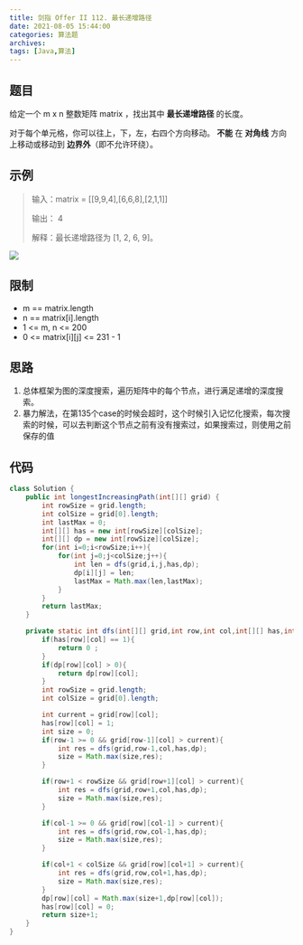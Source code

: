 ```yaml
---
title: 剑指 Offer II 112. 最长递增路径
date: 2021-08-05 15:44:00
categories: 算法题
archives:
tags: [Java,算法]
---
```


## 题目

给定一个 m x n 整数矩阵 matrix ，找出其中 **最长递增路径** 的长度。

对于每个单元格，你可以往上，下，左，右四个方向移动。 **不能** 在 **对角线** 方向上移动或移动到 **边界外**（即不允许环绕）。

## 示例

> 输入：matrix = [[9,9,4],[6,6,8],[2,1,1]]
>
> 输出： 4
>
> 解释：最长递增路径为 [1, 2, 6, 9]。

<!--more-->

![](/arithmetic78/grid1.jpg)

## 限制

- m == matrix.length
- n == matrix[i].length
- 1 <= m, n <= 200
- 0 <= matrix[i][j] <= 231 - 1

## 思路

1. 总体框架为图的深度搜索，遍历矩阵中的每个节点，进行满足递增的深度搜索。
2. 暴力解法，在第135个case的时候会超时，这个时候引入记忆化搜索，每次搜索的时候，可以去判断这个节点之前有没有搜索过，如果搜索过，则使用之前保存的值

## 代码

```java
class Solution {
    public int longestIncreasingPath(int[][] grid) {
        int rowSize = grid.length;
        int colSize = grid[0].length;
        int lastMax = 0;
        int[][] has = new int[rowSize][colSize];
        int[][] dp = new int[rowSize][colSize];
        for(int i=0;i<rowSize;i++){
            for(int j=0;j<colSize;j++){
                int len = dfs(grid,i,j,has,dp);
                dp[i][j] = len;
                lastMax = Math.max(len,lastMax);
            }
        }
        return lastMax;
    }

    private static int dfs(int[][] grid,int row,int col,int[][] has,int[][] dp){
        if(has[row][col] == 1){
            return 0 ;
        }
        if(dp[row][col] > 0){
            return dp[row][col];
        }
        int rowSize = grid.length;
        int colSize = grid[0].length;

        int current = grid[row][col];
        has[row][col] = 1;
        int size = 0;
        if(row-1 >= 0 && grid[row-1][col] > current){
            int res = dfs(grid,row-1,col,has,dp);
            size = Math.max(size,res);
        }

        if(row+1 < rowSize && grid[row+1][col] > current){
            int res = dfs(grid,row+1,col,has,dp);
            size = Math.max(size,res);
        }

        if(col-1 >= 0 && grid[row][col-1] > current){
            int res = dfs(grid,row,col-1,has,dp);
            size = Math.max(size,res);
        }

        if(col+1 < colSize && grid[row][col+1] > current){
            int res = dfs(grid,row,col+1,has,dp);
            size = Math.max(size,res);
        }
        dp[row][col] = Math.max(size+1,dp[row][col]);
        has[row][col] = 0;
        return size+1;
    }
}
```



